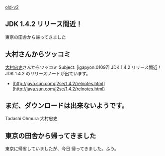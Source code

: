 [old-v2](ig030106-orig.html)

## JDK 1.4.2 リリース間近！

東京の田舎から帰ってきました


## 大村さんからツッコミ

[大村忠史](http://www.cutt.co.jp/book/4-87783-052-9.html)さんからツッコミ
Subject: [igapyon:01097] JDK 1.4.2 リリース間近！
JDK 1.4.2 のリリースノートが出ています。


* [http://java.sun.com/j2se/1.4.2/relnotes.html](http://java.sun.com/j2se/1.4.2/relnotes.html)

まだ、ダウンロードは出来ないようです。
-- 
Tadashi Ohmura 大村忠史

## 東京の田舎から帰ってきました

東京に帰省していましたが、今日 帰ってきました。ふう。